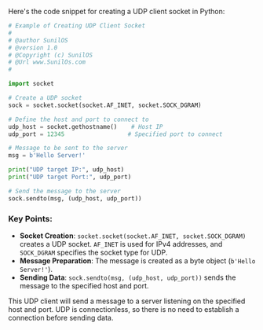 Here's the code snippet for creating a UDP client socket in Python:

```python
# Example of Creating UDP Client Socket
#
# @author SunilOS  
# @version 1.0
# @Copyright (c) SunilOS  
# @Url www.SunilOs.com
#

import socket

# Create a UDP socket
sock = socket.socket(socket.AF_INET, socket.SOCK_DGRAM)

# Define the host and port to connect to
udp_host = socket.gethostname()    # Host IP
udp_port = 12345                  # Specified port to connect

# Message to be sent to the server
msg = b'Hello Server!'

print("UDP target IP:", udp_host)
print("UDP target Port:", udp_port)

# Send the message to the server
sock.sendto(msg, (udp_host, udp_port))
```

### Key Points:
- **Socket Creation**: `socket.socket(socket.AF_INET, socket.SOCK_DGRAM)` creates a UDP socket. `AF_INET` is used for IPv4 addresses, and `SOCK_DGRAM` specifies the socket type for UDP.
- **Message Preparation**: The message is created as a byte object (`b'Hello Server!'`).
- **Sending Data**: `sock.sendto(msg, (udp_host, udp_port))` sends the message to the specified host and port.

This UDP client will send a message to a server listening on the specified host and port. UDP is connectionless, so there is no need to establish a connection before sending data.
